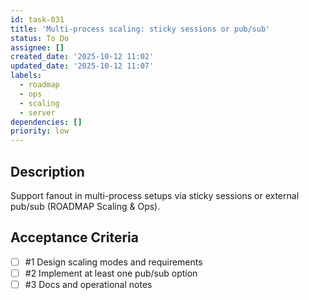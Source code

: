 ```yaml
---
id: task-031
title: 'Multi‑process scaling: sticky sessions or pub/sub'
status: To Do
assignee: []
created_date: '2025-10-12 11:02'
updated_date: '2025-10-12 11:07'
labels:
  - roadmap
  - ops
  - scaling
  - server
dependencies: []
priority: low
---
```


## Description

<!-- SECTION:DESCRIPTION:BEGIN -->
Support fanout in multi-process setups via sticky sessions or external pub/sub (ROADMAP Scaling & Ops).
<!-- SECTION:DESCRIPTION:END -->

## Acceptance Criteria
<!-- AC:BEGIN -->
- [ ] #1 Design scaling modes and requirements
- [ ] #2 Implement at least one pub/sub option
- [ ] #3 Docs and operational notes
<!-- AC:END -->

